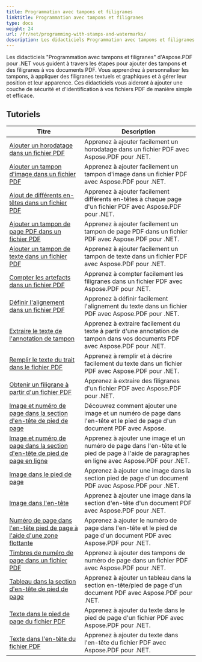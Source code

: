 ```yaml
---
title: Programmation avec tampons et filigranes
linktitle: Programmation avec tampons et filigranes
type: docs
weight: 24
url: /fr/net/programming-with-stamps-and-watermarks/
description: Les didacticiels Programmation avec tampons et filigranes d'Aspose.PDF pour .NET vous apprennent à ajouter des éléments de sécurité et de personnalisation à vos documents PDF.
---
```


Les didacticiels "Programmation avec tampons et filigranes" d'Aspose.PDF pour .NET vous guident à travers les étapes pour ajouter des tampons et des filigranes à vos documents PDF. Vous apprendrez à personnaliser les tampons, à appliquer des filigranes textuels et graphiques et à gérer leur position et leur apparence. Ces didacticiels vous aideront à ajouter une couche de sécurité et d'identification à vos fichiers PDF de manière simple et efficace.

## Tutoriels
| Titre | Description |
| --- | --- | 
| [Ajouter un horodatage dans un fichier PDF](./add-date-time-stamp/) | Apprenez à ajouter facilement un horodatage dans un fichier PDF avec Aspose.PDF pour .NET. |  
| [Ajouter un tampon d'image dans un fichier PDF](./add-image-stamp/) | Apprenez à ajouter facilement un tampon d'image dans un fichier PDF avec Aspose.PDF pour .NET. |  
| [Ajout de différents en-têtes dans un fichier PDF](./adding-different-headers/) | Apprenez à ajouter facilement différents en-têtes à chaque page d'un fichier PDF avec Aspose.PDF pour .NET. |  
| [Ajouter un tampon de page PDF dans un fichier PDF](./add-pdf-page-stamp/) | Apprenez à ajouter facilement un tampon de page PDF dans un fichier PDF avec Aspose.PDF pour .NET. |  
| [Ajouter un tampon de texte dans un fichier PDF](./add-text-stamp/) | Apprenez à ajouter facilement un tampon de texte dans un fichier PDF avec Aspose.PDF pour .NET. |  
| [Compter les artefacts dans un fichier PDF](./counting-artifacts/) | Apprenez à compter facilement les filigranes dans un fichier PDF avec Aspose.PDF pour .NET. |  
| [Définir l'alignement dans un fichier PDF](./define-alignment/) | Apprenez à définir facilement l'alignement du texte dans un fichier PDF avec Aspose.PDF pour .NET. |  
| [Extraire le texte de l'annotation de tampon](./extract-text-from-stamp-annotation/) | Apprenez à extraire facilement du texte à partir d'une annotation de tampon dans vos documents PDF avec Aspose.PDF pour .NET. |  
| [Remplir le texte du trait dans le fichier PDF](./fill-stroke-text/) | Apprenez à remplir et à décrire facilement du texte dans un fichier PDF avec Aspose.PDF pour .NET. |  
| [Obtenir un filigrane à partir d'un fichier PDF](./get-watermark/) | Apprenez à extraire des filigranes d'un fichier PDF avec Aspose.PDF pour .NET. |  
| [Image et numéro de page dans la section d'en-tête de pied de page](./image-and-page-number-in-header-footer-section/) | Découvrez comment ajouter une image et un numéro de page dans l'en-tête et le pied de page d'un document PDF avec Aspose. |  
| [Image et numéro de page dans la section d'en-tête de pied de page en ligne](./image-and-page-number-in-header-footer-section-inline/) | Apprenez à ajouter une image et un numéro de page dans l'en-tête et le pied de page à l'aide de paragraphes en ligne avec Aspose.PDF pour .NET. |  
| [Image dans le pied de page](./image-in-footer/) | Apprenez à ajouter une image dans la section pied de page d'un document PDF avec Aspose.PDF pour .NET. |  
| [Image dans l'en-tête](./image-in-header/) | Apprenez à ajouter une image dans la section d'en-tête d'un document PDF avec Aspose.PDF pour .NET. |  
| [Numéro de page dans l'en-tête pied de page à l'aide d'une zone flottante](./page-number-in-header-footer-using-floating-box/) | Apprenez à ajouter le numéro de page dans l'en-tête et le pied de page d'un document PDF avec Aspose.PDF pour .NET. |  
| [Timbres de numéro de page dans un fichier PDF](./page-number-stamps/) | Apprenez à ajouter des tampons de numéro de page dans un fichier PDF avec Aspose.PDF pour .NET. |  
| [Tableau dans la section d'en-tête de pied de page](./table-in-header-footer-section/) | Apprenez à ajouter un tableau dans la section en-tête/pied de page d'un document PDF avec Aspose.PDF pour .NET. |  
| [Texte dans le pied de page du fichier PDF](./text-in-footer/) | Apprenez à ajouter du texte dans le pied de page d'un fichier PDF avec Aspose.PDF pour .NET. |  
| [Texte dans l'en-tête du fichier PDF](./text-in-header/) | Apprenez à ajouter du texte dans l'en-tête du fichier PDF avec Aspose.PDF pour .NET. |  